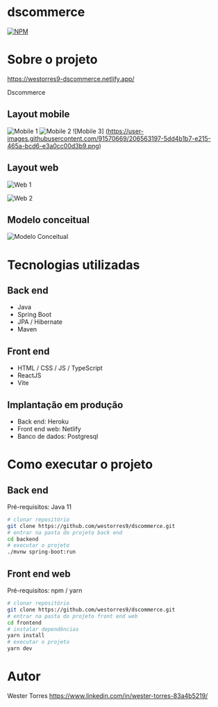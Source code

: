 # dscommerce

[![NPM](https://img.shields.io/npm/l/react)](https://github.com/westorres9/dscommerce/blob/main/LICENCE) 

# Sobre o projeto

https://westorres9-dscommerce.netlify.app/

Dscommerce 
## Layout mobile
![Mobile 1](https://user-images.githubusercontent.com/91570669/206563191-6439ec73-9a3a-42cb-bc1d-8d0f9045c06a.png) ![Mobile 2](https://user-images.githubusercontent.com/91570669/206563193-b19b90df-817e-4c9c-8e75-04393a5cd04e.png) ![Mobile 3] (https://user-images.githubusercontent.com/91570669/206563197-5dd4b1b7-e215-465a-bcd6-e3a0cc00d3b9.png)

## Layout web
![Web 1](https://user-images.githubusercontent.com/91570669/206563257-9ed8ea6e-c18d-4893-a696-407e8a21a618.png)

![Web 2](https://user-images.githubusercontent.com/91570669/206563258-bddb163c-40a3-4ebb-9367-b960411c147c.png)

## Modelo conceitual
![Modelo Conceitual](https://user-images.githubusercontent.com/91570669/206563729-68b3128d-03f5-4870-8350-52c3655a8ac7.png)

# Tecnologias utilizadas
## Back end
- Java
- Spring Boot
- JPA / Hibernate
- Maven

## Front end
- HTML / CSS / JS / TypeScript
- ReactJS
- Vite

## Implantação em produção
- Back end: Heroku
- Front end web: Netlify
- Banco de dados: Postgresql

# Como executar o projeto

## Back end
Pré-requisitos: Java 11

```bash
# clonar repositório
git clone https://github.com/westorres9/dscommerce.git
# entrar na pasta do projeto back end
cd backend
# executar o projeto
./mvnw spring-boot:run
```

## Front end web
Pré-requisitos: npm / yarn

```bash
# clonar repositório
git clone https://github.com/westorres9/dscommerce.git
# entrar na pasta do projeto front end web
cd frontend
# instalar dependências
yarn install
# executar o projeto
yarn dev
```

# Autor

Wester Torres
https://www.linkedin.com/in/wester-torres-83a4b5219/
